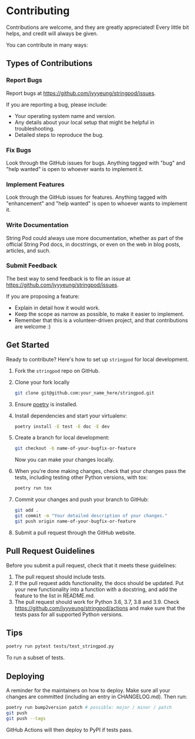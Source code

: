 # Contributing

Contributions are welcome, and they are greatly appreciated! Every little bit
helps, and credit will always be given.

You can contribute in many ways:

## Types of Contributions

### Report Bugs

Report bugs at <https://github.com/jyyyeung/stringpod/issues>.

If you are reporting a bug, please include:

* Your operating system name and version.
* Any details about your local setup that might be helpful in troubleshooting.
* Detailed steps to reproduce the bug.

### Fix Bugs

Look through the GitHub issues for bugs. Anything tagged with "bug" and "help
wanted" is open to whoever wants to implement it.

### Implement Features

Look through the GitHub issues for features. Anything tagged with "enhancement"
and "help wanted" is open to whoever wants to implement it.

### Write Documentation

String Pod could always use more documentation, whether as part of the
official String Pod docs, in docstrings, or even on the web in blog posts,
articles, and such.

### Submit Feedback

The best way to send feedback is to file an issue at <https://github.com/jyyyeung/stringpod/issues>.

If you are proposing a feature:

* Explain in detail how it would work.
* Keep the scope as narrow as possible, to make it easier to implement.
* Remember that this is a volunteer-driven project, and that contributions
  are welcome :)

## Get Started

Ready to contribute? Here's how to set up `stringpod` for local development.

1. Fork the `stringpod` repo on GitHub.
2. Clone your fork locally

    ```bash
    git clone git@github.com:your_name_here/stringpod.git
    ```

3. Ensure [poetry](https://python-poetry.org/docs/) is installed.
4. Install dependencies and start your virtualenv:

    ```bash
    poetry install -E test -E doc -E dev
    ```

5. Create a branch for local development:

    ```bash
    git checkout -b name-of-your-bugfix-or-feature
    ```

    Now you can make your changes locally.

6. When you're done making changes, check that your changes pass the
   tests, including testing other Python versions, with tox:

    ```bash
    poetry run tox
    ```

7. Commit your changes and push your branch to GitHub:

    ```bash
    git add .
    git commit -m "Your detailed description of your changes."
    git push origin name-of-your-bugfix-or-feature
    ```

8. Submit a pull request through the GitHub website.

## Pull Request Guidelines

Before you submit a pull request, check that it meets these guidelines:

1. The pull request should include tests.
2. If the pull request adds functionality, the docs should be updated. Put
   your new functionality into a function with a docstring, and add the
   feature to the list in README.md.
3. The pull request should work for Python 3.6, 3.7, 3.8 and 3.9. Check
   <https://github.com/jyyyeung/stringpod/actions>
   and make sure that the tests pass for all supported Python versions.

## Tips

```bash
poetry run pytest tests/test_stringpod.py
```

To run a subset of tests.

## Deploying

A reminder for the maintainers on how to deploy.
Make sure all your changes are committed (including an entry in CHANGELOG.md).
Then run:

```bash
poetry run bump2version patch # possible: major / minor / patch
git push
git push --tags
```

GitHub Actions will then deploy to PyPI if tests pass.
